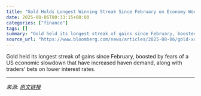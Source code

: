 ```yaml
---
title: "Gold Holds Longest Winning Streak Since February on Economy Woes"
date: 2025-08-06T00:33:15+08:00
categories: ["finance"]
tags: []
summary: "Gold held its longest streak of gains since February, boosted by fears of a US economic slowdown that have increased haven demand, along with traders’ bets on lower interest rates."
source_url: "https://www.bloomberg.com/news/articles/2025-08-06/gold-xauusd-holds-longest-winning-streak-since-february-on-economy-woes"
---
```


Gold held its longest streak of gains since February, boosted by fears of a US economic slowdown that have increased haven demand, along with traders’ bets on lower interest rates.

---

*来源: [原文链接](https://www.bloomberg.com/news/articles/2025-08-06/gold-xauusd-holds-longest-winning-streak-since-february-on-economy-woes)*
